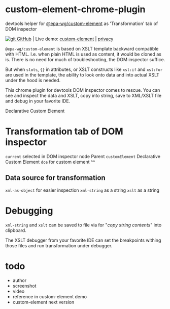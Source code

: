 # custom-element-chrome-plugin
devtools helper for [@epa-wg/custom-element][dce-url] as 'Transformation' tab of DOM inspector

[![git][github-image] GitHub][git-url]
| Live demo: [custom-element][demo-url]
| [privacy][privacy-url]

`@epa-wg/custom-element` is based on XSLT template backward compatible with HTML. 
I.e. when plain HTML is used as content, it would be cloned as is. There is no need for much of troubleshooting, 
the DOM inspector suffice. 

But when `slots`, `{}` in attributes, or XSLT constructs like `xsl:if` and `xsl:for` are used in the template,
the ability to look onto data and into actual XSLT under the hood is needed. 

This chrome plugin for devtools DOM inspector comes to rescue. You can see and inspect the data and XSLT, 
copy into string, save to XML/XSLT file and debug in your favorite IDE.

Declarative Custom Element
# Transformation tab of DOM inspector

`current` selected in DOM inspector node
Parent `customElement`
Declarative Custom Element `dce` for custom element ^^
## Data source for transformation

`xml-as-object` for easier inspection
`xml-string` as a string
`xslt` as a string

# Debugging
`xml-string` and `xslt` can be saved to file via for "_copy string contents_" into clipboard.

The XSLT debugger from your favorite IDE can set the breakpoints withing those files and 
run transformation under debugger.


# todo
* author
* screenshot
* video
* reference in custom-element demo 
* custom-element next version

[git-url]:        https://github.com/EPA-WG/custom-element-chrome-plugin
[dce-url]:        https://github.com/EPA-WG/custom-element
[demo-url]:       https://unpkg.com/@epa-wg/custom-element@0.0/index.html
[privacy-url]:    https://github.com/EPA-WG/custom-element-chrome-plugin/blob/main/Privacy.md
[github-image]:   https://cdnjs.cloudflare.com/ajax/libs/octicons/8.5.0/svg/mark-github.svg
